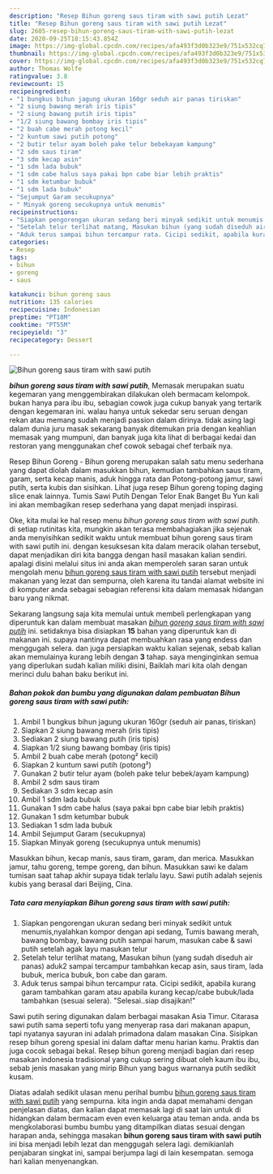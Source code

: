 ```yaml
---
description: "Resep Bihun goreng saus tiram with sawi putih Lezat"
title: "Resep Bihun goreng saus tiram with sawi putih Lezat"
slug: 2605-resep-bihun-goreng-saus-tiram-with-sawi-putih-lezat
date: 2020-09-25T18:15:43.854Z
image: https://img-global.cpcdn.com/recipes/afa493f3d0b323e9/751x532cq70/bihun-goreng-saus-tiram-with-sawi-putih-foto-resep-utama.jpg
thumbnail: https://img-global.cpcdn.com/recipes/afa493f3d0b323e9/751x532cq70/bihun-goreng-saus-tiram-with-sawi-putih-foto-resep-utama.jpg
cover: https://img-global.cpcdn.com/recipes/afa493f3d0b323e9/751x532cq70/bihun-goreng-saus-tiram-with-sawi-putih-foto-resep-utama.jpg
author: Thomas Wolfe
ratingvalue: 3.8
reviewcount: 15
recipeingredient:
- "1 bungkus bihun jagung ukuran 160gr seduh air panas tiriskan"
- "2 siung bawang merah iris tipis"
- "2 siung bawang putih iris tipis"
- "1/2 siung bawang bombay iris tipis"
- "2 buah cabe merah potong kecil"
- "2 kuntum sawi putih potong"
- "2 butir telur ayam boleh pake telur bebekayam kampung"
- "2 sdm saus tiram"
- "3 sdm kecap asin"
- "1 sdm lada bubuk"
- "1 sdm cabe halus saya pakai bpn cabe biar lebih praktis"
- "1 sdm ketumbar bubuk"
- "1 sdm lada bubuk"
- "Sejumput Garam secukupnya"
- " Minyak goreng secukupnya untuk menumis"
recipeinstructions:
- "Siapkan pengorengan ukuran sedang beri minyak sedikit untuk menumis,nyalahkan kompor dengan api sedang, Tumis bawang merah, bawang bombay, bawang putih sampai harum, masukan cabe &amp; sawi putih setelah agak layu masukan telur"
- "Setelah telur terlihat matang, Masukan bihun (yang sudah diseduh air panas) aduk2 sampai tercampur tambahkan kecap asin, saus tiram, lada bubuk, merica bubuk, bon cabe dan garam."
- "Aduk terus sampai bihun tercampur rata. Cicipi sedikit, apabila kurang garam tambahkan garam atau apabila kurang kecap/cabe bubuk/lada tambahkan (sesuai selera). &#34;Selesai..siap disajikan!&#34;"
categories:
- Resep
tags:
- bihun
- goreng
- saus

katakunci: bihun goreng saus 
nutrition: 135 calories
recipecuisine: Indonesian
preptime: "PT18M"
cooktime: "PT55M"
recipeyield: "3"
recipecategory: Dessert

---
```



![Bihun goreng saus tiram with sawi putih](https://img-global.cpcdn.com/recipes/afa493f3d0b323e9/751x532cq70/bihun-goreng-saus-tiram-with-sawi-putih-foto-resep-utama.jpg)

<b><i>bihun goreng saus tiram with sawi putih</i></b>, Memasak merupakan suatu kegemaran yang menggembirakan dilakukan oleh bermacam kelompok. bukan hanya para ibu ibu, sebagian cowok juga cukup banyak yang tertarik dengan kegemaran ini. walau hanya untuk sekedar seru seruan dengan rekan atau memang sudah menjadi passion dalam dirinya. tidak asing lagi dalam dunia juru masak sekarang banyak ditemukan pria dengan keahlian memasak yang mumpuni, dan banyak juga kita lihat di berbagai kedai dan restoran yang menggunakan chef cowok sebagai chef terbaik nya.

Resep Bihun Goreng - Bihun goreng merupakan salah satu menu sederhana yang dapat diolah dalam masukkan bihun, kemudian tambahkan saus tiram, garam, serta kecap manis, aduk hingga rata dan Potong-potong jamur, sawi putih, serta kubis dan sisihkan. Lihat juga resep Bihun goreng toping daging slice enak lainnya. Tumis Sawi Putih Dengan Telor Enak Banget Bu Yun kali ini akan membagikan resep sederhana yang dapat menjadi inspirasi.

Oke, kita mulai ke hal resep menu <i>bihun goreng saus tiram with sawi putih</i>. di setiap rutinitas kita, mungkin akan terasa membahagiakan jika sejenak anda menyisihkan sedikit waktu untuk membuat bihun goreng saus tiram with sawi putih ini. dengan kesuksesan kita dalam meracik olahan tersebut, dapat menjadikan diri kita bangga dengan hasil masakan kalian sendiri. apalagi disini melalui situs ini anda akan memperoleh saran saran untuk mengolah menu <u>bihun goreng saus tiram with sawi putih</u> tersebut menjadi makanan yang lezat dan sempurna, oleh karena itu tandai alamat website ini di komputer anda sebagai sebagian referensi kita dalam memasak hidangan baru yang nikmat.


Sekarang langsung saja kita memulai untuk membeli perlengkapan yang diperuntuk kan dalam membuat masakan <u><i>bihun goreng saus tiram with sawi putih</i></u> ini. setidaknya bisa disiapkan <b>15</b> bahan yang diperuntuk kan di makanan ini. supaya nantinya dapat membuahkan rasa yang endess dan menggugah selera. dan juga persiapkan waktu kalian sejenak, sebab kalian akan memulainya kurang lebih dengan <b>3</b> tahap. saya menginginkan semua yang diperlukan sudah kalian miliki disini, Baiklah mari kita olah dengan merinci dulu bahan baku berikut ini.

<!--inarticleads1-->

##### Bahan pokok dan bumbu yang digunakan dalam pembuatan Bihun goreng saus tiram with sawi putih:

1. Ambil 1 bungkus bihun jagung ukuran 160gr (seduh air panas, tiriskan)
1. Siapkan 2 siung bawang merah (iris tipis)
1. Sediakan 2 siung bawang putih (iris tipis)
1. Siapkan 1/2 siung bawang bombay (iris tipis)
1. Ambil 2 buah cabe merah (potong² kecil)
1. Siapkan 2 kuntum sawi putih (potong²)
1. Gunakan 2 butir telur ayam (boleh pake telur bebek/ayam kampung)
1. Ambil 2 sdm saus tiram
1. Sediakan 3 sdm kecap asin
1. Ambil 1 sdm lada bubuk
1. Gunakan 1 sdm cabe halus (saya pakai bpn cabe biar lebih praktis)
1. Gunakan 1 sdm ketumbar bubuk
1. Sediakan 1 sdm lada bubuk
1. Ambil Sejumput Garam (secukupnya)
1. Siapkan  Minyak goreng (secukupnya untuk menumis)


Masukkan bihun, kecap manis, saus tiram, garam, dan merica. Masukkan jamur, tahu goreng, tempe goreng, dan bihun. Masukkan sawi ke dalam tumisan saat tahap akhir supaya tidak terlalu layu. Sawi putih adalah sejenis kubis yang berasal dari Beijing, Cina. 

<!--inarticleads2-->

##### Tata cara menyiapkan Bihun goreng saus tiram with sawi putih:

1. Siapkan pengorengan ukuran sedang beri minyak sedikit untuk menumis,nyalahkan kompor dengan api sedang, Tumis bawang merah, bawang bombay, bawang putih sampai harum, masukan cabe &amp; sawi putih setelah agak layu masukan telur
1. Setelah telur terlihat matang, Masukan bihun (yang sudah diseduh air panas) aduk2 sampai tercampur tambahkan kecap asin, saus tiram, lada bubuk, merica bubuk, bon cabe dan garam.
1. Aduk terus sampai bihun tercampur rata. Cicipi sedikit, apabila kurang garam tambahkan garam atau apabila kurang kecap/cabe bubuk/lada tambahkan (sesuai selera). &#34;Selesai..siap disajikan!&#34;


Sawi putih sering digunakan dalam berbagai masakan Asia Timur. Citarasa sawi putih sama seperti tofu yang menyerap rasa dari makanan apapun, tapi nyatanya sayuran ini adalah primadona dalam masakan Cina. Sisipkan resep bihun goreng spesial ini dalam daftar menu harian kamu. Praktis dan juga cocok sebagai bekal. Resep bihun goreng menjadi bagian dari resep masakan indonesia tradisional yang cukup sering dibuat oleh kaum ibu ibu, sebab jenis masakan yang mirip Bihun yang bagus warnanya putih sedikit kusam. 

Diatas adalah sedikit ulasan menu perihal bumbu <u>bihun goreng saus tiram with sawi putih</u> yang sempurna. kita ingin anda dapat memahami dengan penjelasan diatas, dan kalian dapat memasak lagi di saat lain untuk di hidangkan dalam bermacam even even keluarga atau teman anda. anda bs mengkolaborasi bumbu bumbu yang ditampilkan diatas sesuai dengan harapan anda, sehingga masakan <b>bihun goreng saus tiram with sawi putih</b> ini bisa menjadi lebih lezat dan menggugah selera lagi. demikianlah penjabaran singkat ini, sampai berjumpa lagi di lain kesempatan. semoga hari kalian menyenangkan.
